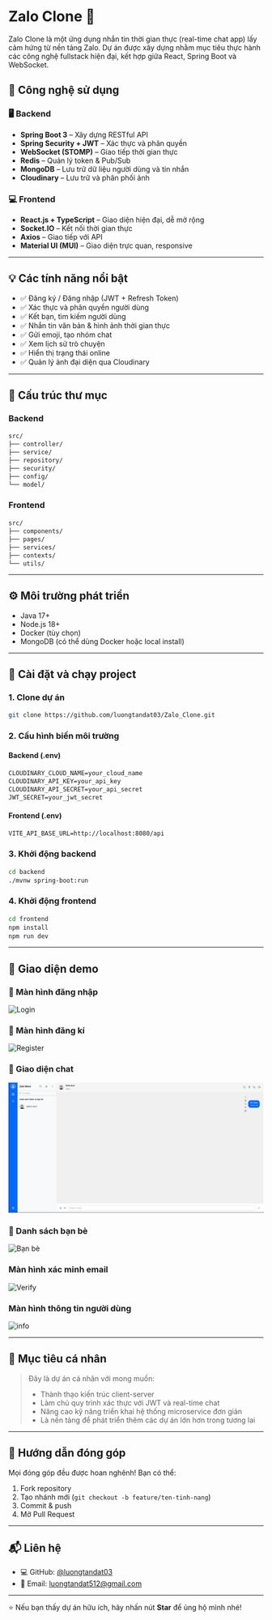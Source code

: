 # Zalo Clone 🚀

Zalo Clone là một ứng dụng nhắn tin thời gian thực (real-time chat app) lấy cảm hứng từ nền tảng Zalo. Dự án được xây dựng nhằm mục tiêu thực hành các công nghệ fullstack hiện đại, kết hợp giữa React, Spring Boot và WebSocket.

## 🔧 Công nghệ sử dụng

### 🖥 Backend
- **Spring Boot 3** – Xây dựng RESTful API
- **Spring Security + JWT** – Xác thực và phân quyền
- **WebSocket (STOMP)** – Giao tiếp thời gian thực
- **Redis** – Quản lý token & Pub/Sub
- **MongoDB** – Lưu trữ dữ liệu người dùng và tin nhắn
- **Cloudinary** – Lưu trữ và phân phối ảnh

### 💻 Frontend
- **React.js + TypeScript** – Giao diện hiện đại, dễ mở rộng
- **Socket.IO** – Kết nối thời gian thực
- **Axios** – Giao tiếp với API
- **Material UI (MUI)** – Giao diện trực quan, responsive

---

## 💡 Các tính năng nổi bật

- ✅ Đăng ký / Đăng nhập (JWT + Refresh Token)
- ✅ Xác thực và phân quyền người dùng
- ✅ Kết bạn, tìm kiếm người dùng
- ✅ Nhắn tin văn bản & hình ảnh thời gian thực
- ✅ Gửi emoji, tạo nhóm chat
- ✅ Xem lịch sử trò chuyện
- ✅ Hiển thị trạng thái online
- ✅ Quản lý ảnh đại diện qua Cloudinary

---

## 📁 Cấu trúc thư mục

### Backend
```
src/
├── controller/
├── service/
├── repository/
├── security/
├── config/
└── model/
```

### Frontend
```
src/
├── components/
├── pages/
├── services/
├── contexts/
└── utils/
```

---

## ⚙️ Môi trường phát triển

- Java 17+
- Node.js 18+
- Docker (tùy chọn)
- MongoDB (có thể dùng Docker hoặc local install)

---

## 🚀 Cài đặt và chạy project

### 1. Clone dự án
```bash
git clone https://github.com/luongtandat03/Zalo_Clone.git
```

### 2. Cấu hình biến môi trường

#### Backend (.env)
```env
CLOUDINARY_CLOUD_NAME=your_cloud_name
CLOUDINARY_API_KEY=your_api_key
CLOUDINARY_API_SECRET=your_api_secret
JWT_SECRET=your_jwt_secret
```

#### Frontend (.env)
```env
VITE_API_BASE_URL=http://localhost:8080/api
```

### 3. Khởi động backend
```bash
cd backend
./mvnw spring-boot:run
```

### 4. Khởi động frontend
```bash
cd frontend
npm install
npm run dev
```

---

## 📸 Giao diện demo

### 🔐 Màn hình đăng nhập
![Login]("./assets/login_screen.png")

### 🔐 Màn hình đăng kí
![Register]("./assets/register_screen.png")

### 💬 Giao diện chat
![Chat](./assets/chat_screen.png)

### 👥 Danh sách bạn bè
![Bạn bè](./assets/friends-list.png)

### Màn hình xác minh email

![Verify]("./assets/verify_email_screen.png")

### Màn hình thông tin người dùng

![info]("./assets/info_user.png")


---

## 🎯 Mục tiêu cá nhân

> Đây là dự án cá nhân với mong muốn:
> - Thành thạo kiến trúc client-server
> - Làm chủ quy trình xác thực với JWT và real-time chat
> - Nâng cao kỹ năng triển khai hệ thống microservice đơn giản
> - Là nền tảng để phát triển thêm các dự án lớn hơn trong tương lai

---

## 🤝 Hướng dẫn đóng góp

Mọi đóng góp đều được hoan nghênh! Bạn có thể:
1. Fork repository
2. Tạo nhánh mới (`git checkout -b feature/ten-tinh-nang`)
3. Commit & push
4. Mở Pull Request

---

## 📬 Liên hệ

- 💻 GitHub: [@luongtandat03](https://github.com/luongtandat03)
- 📧 Email: luongtandat512@gmail.com

---

⭐ Nếu bạn thấy dự án hữu ích, hãy nhấn nút **Star** để ủng hộ mình nhé!
